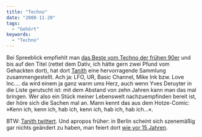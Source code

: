 ```yaml
---
title: "Techno"
date: "2008-11-20"
tags:
  - "Gehört"
keywords:
  - "Techno"
---
```


Bei Spreeblick empfiehlt man [das Beste vom Techno der frühen 90er](http://www.spreeblick.com/2008/11/19/das-beste-vom-techno-der-fruhen-90er-ausgewahlt-von-tanith) und bis auf den Titel (rettet dem Dativ, ich hätte gern zwei Pfund vom Gehackten dort), hat dort [Tanith](http://www.tanith.org/) eine hervorragende Sammlung zusammengestellt. Ach ja: LFO, UR, Basic Channel, Mike Ink bzw. Love Inc.… da wird einem ja ganz warm ums Herz, auch wenn Yves Deruyter in die Liste gerutscht ist: mit dem Abstand von zehn Jahren kann man das mal bringen. Wer also ein Stück meiner Lebenswelt nachzuempfinden bereit ist, der höre sich die Sachen mal an. Mann kennt das aus dem Hotze-Comic: »Kenn ich, kenn ich, hab ich, kenn ich, hab ich, hab ich…«.

BTW: [Tanith twittert](http://twitter.com/tanith). Und apropos früher: in Berlin scheint sich szenemäßig gar nichts geändert zu haben, man feiert dort [wie vor 15 Jahren](http://www.tanith.org/?p=1146).
